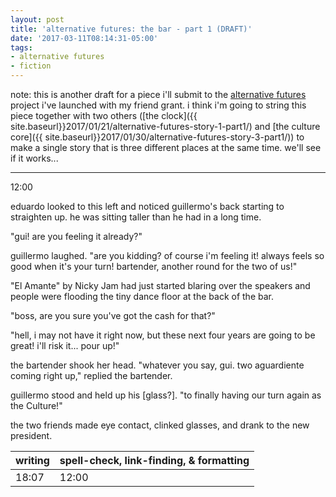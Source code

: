 ```yaml
---
layout: post
title: 'alternative futures: the bar - part 1 (DRAFT)'
date: '2017-03-11T08:14:31-05:00'
tags:
- alternative futures
- fiction 
---
```


note: this is another draft for a piece i'll submit to the [alternative futures](http://colabradio.mit.edu/category/alternative-futures/) project i've launched with my friend grant. i think i'm going to string this piece together with two others ([the clock]({{ site.baseurl}}2017/01/21/alternative-futures-story-1-part1/) and [the culture core]({{ site.baseurl}}2017/01/30/alternative-futures-story-3-part1/)) to make a single story that is three different places at the same time. we'll see if it works...

***

12:00

eduardo looked to this left and noticed guillermo's back starting to straighten up. he was sitting taller than he had in a long time. 

"gui! are you feeling it already?"

guillermo laughed. "are you kidding? of course i'm feeling it! always feels so good when it's your turn! bartender, another round for the two of us!"

"El Amante" by Nicky Jam had just started blaring over the speakers and people were flooding the tiny dance floor at the back of the bar.

"boss, are you sure you've got the cash for that?" 

"hell, i may not have it right now, but these next four years are going to be great! i'll risk it... pour up!"

the bartender shook her head. "whatever you say, gui. two aguardiente coming right up," replied the bartender.

guillermo stood and held up his [glass?]. "to finally having our turn again as the Culture!"

the two friends made eye contact, clinked glasses, and drank to the new president. 

<table>
	<thead>
		<tr>
			<th>writing</th>
			<th>spell-check, link-finding, & formatting</th>
		</tr>
	</thead>
	<tbody>
		<tr>
			<td>18:07</td>
			<td>12:00</td>
		</tr>
	</tbody>
</table>